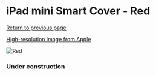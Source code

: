 # iPad mini Smart Cover - Red

[Return to previous page](/ipad_mini)

[High-resolution image from Apple](https://store.storeimages.cdn-apple.com/8756/as-images.apple.com/is/MD828?wid=4500&hei=4500&fmt=png)

<div style="width: 384px"><img src="/everysource/MD828.png" alt="Red"></div>

### Under construction
